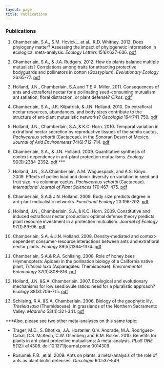 ```yaml
---
layout: page
title: Publications
---
```


### Publications

1. Chamberlain, S.A., S.M. Hovick,...et al...K.D. Whitney. 2012. Does phylogeny matter? Assessing the impact of phylogenetic information in ecological meta-analysis. _Ecology Letters_ 15(6):627-636. [pdf][pdf13]

2. Chamberlain, S.A., & J.A. Rudgers. 2012. How do plants balance multiple mutualists? Correlations among traits for attracting protective bodyguards and pollinators in cotton (_Gossypium_). _Evolutionary Ecology_ 26:65-77. [pdf][pdf1]

3. Holland, J.N., Chamberlain, S.A.and T.E.X. Miller. 2011. Consequences of ants and extrafloral nectar for a pollinating seed-consuming mutualism: ant satiation, floral distraction, or plant defense? _Oikos_. [pdf][pdf2]

4. Chamberlain, S.A., J.K. Kilpatrick, & J.N. Holland. 2010. Do extrafloral nectar resources, abundances, and body sizes contribute to the structure of ant-plant mutualistic networks? _Oecologia_ 164:741-750. [pdf][pdf3]

5. Holland, J.N., Chamberlain, S.A.,& K.C. Horn. 2010. Temporal variation in extrafloral nectar 	secretion by reproductive tissues of the senita cactus, _Pachycereus schottii_ (Cactaceae), in the Sonoran Desert of Mexico. _Journal of Arid Environments_ 74(6):712-714. [pdf][pdf4]

6. Chamberlain, S.A., & J.N. Holland. 2009. Quantitative synthesis of context-dependency in ant-plant protection mutualisms. _Ecology_ 90(9):2384-2392. [pdf][pdf5] ***

7. Holland, J.N., S.A.Chamberlain, A.M. Waguespack, and A.S. Kinyo. 2009. Effects of pollen load and donor diversity on variation in seed and fruit size in a columnar cactus, _Pachycereus schottii_ (Cactaceae). _International Journal of Plant Sciences_ 170:467-475. [pdf][pdf6]

8. Chamberlain, S.A.& J.N. Holland. 2009. Body size predicts degree in ant-plant mutualistic networks. _Functional Ecology_ 23:196-202. [pdf][pdf7]

9. Holland, J.N., Chamberlain, S.A.,& K.C. Horn. 2009. Constitutive and induced extrafloral nectar production: optimal defense theory predicts plant resource investment in a protection 	mutualism. _Journal of Ecology_ 97(1):89-96. [pdf][pdf8]

10. Chamberlain, S.A. & J.N. Holland. 2008. Density-mediated and context-dependent consumer-resource interactions between ants and extrafloral nectar plants. _Ecology_ 89(5):1364-1374. [pdf][pdf9]

11. Chamberlain, S.A.& R.A. Schlising. 2008. Role of honey bees (Hymenoptera: Apidae) in the 	pollination biology of a California native plant, _Triteleia laxa_ (Asparagales: Themidaceae). _Environmental Entomology_ 37(3):808-816. [pdf][pdf10]

12. Holland, J.N. &S.A. Chamberlain. 2007. Ecological and evolutionary mechanisms for low seed:ovule ratios: need for a pluralistic approach? _Ecology_ 88(3):706-715. [pdf][pdf11]

13. Schlising, R.A. &S.A. Chamberlain. 2006. Biology of the geophytic lily, _Triteleia laxa_ (Themidaceae), in grasslands of the Northern Sacramento Valley. _Madroño_ 53(4):321-341. [pdf][pdf12]


***Also, please see two other meta-analyses on this same topic:

+ Trager, M.D., S. Bhotika, J.A. Hostetler, G.V. Andrade, M.A. Rodriguez-Cabal, C.S. McKeon, C.W. Osenberg and  B.M. Bolker. 2010. Benefits for plants in ant-plant protective mutualisms: A meta-analysis. _PLoS ONE_ 5(12): e14308. doi:10.1371/journal.pone.0014308

+ Rosumek F.B. ,et al. 2009. Ants on plants: a meta-analysis of the role of ants as plant biotic defenses. _Oecologia_ 60:537–549

[pdf1]: /pdfs/Chamberlain&Rudgers2011EvolEcol.pdf
[pdf2]: /pdfs/HollandEtal2011Oikos.pdf
[pdf3]: /pdfs/ChamberlainEtal2010Oecologia_journalcopy.pdf
[pdf4]: /pdfs/HollandEtal2009JAridEnv.pdf
[pdf5]: /pdfs/Chamberlain&Holland2009Ecology.pdf
[pdf6]: /pdfs/HollandEtal2009IntJPlaSci.pdf
[pdf7]: /pdfs/Chamberlain&Holland2009FunctEcol.pdf
[pdf8]: /pdfs/HollandEtal2009JofEcol.pdf
[pdf9]: /pdfs/Chamberlain&Holland2008Ecology.pdf
[pdf10]: /pdfs/Chamberlain&Schlising2008EnvEnto.pdf
[pdf11]: /pdfs/Holland&Chamberlain2007Ecology.pdf
[pdf12]: /pdfs/Schlising&Chamberlain2006Madrono.pdf
[pdf13]: /pdfs/ChamberlainEtal2012EcoLett.pdf